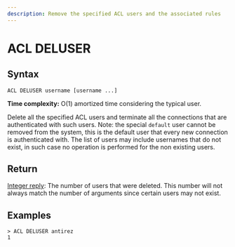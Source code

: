 ```yaml
---
description: Remove the specified ACL users and the associated rules
---
```


# ACL DELUSER

## Syntax

    ACL DELUSER username [username ...]

**Time complexity:** O(1) amortized time considering the typical user.

Delete all the specified ACL users and terminate all the connections that are
authenticated with such users. Note: the special `default` user cannot be
removed from the system, this is the default user that every new connection
is authenticated with. The list of users may include usernames that do not
exist, in such case no operation is performed for the non existing users.

## Return

[Integer reply](https://redis.io/docs/reference/protocol-spec#resp-integers): The number of users that were deleted. This number will not always match the number of arguments since certain users may not exist.

## Examples

```
> ACL DELUSER antirez
1
```
